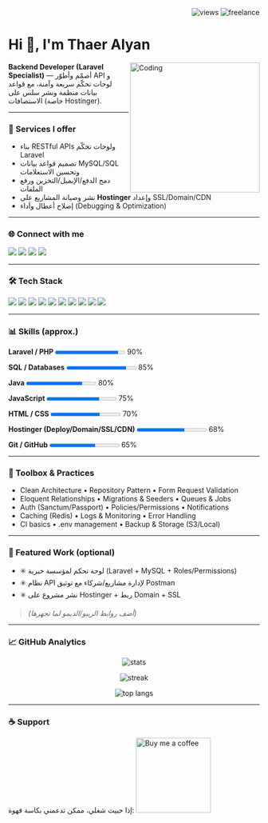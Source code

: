 <!-- Visitor badge + Open to work -->
<p align="right">
  <img src="https://komarev.com/ghpvc/?username=YOUR_USERNAME&label=Profile%20views&style=flat" alt="views" />
  <img src="https://img.shields.io/badge/Open%20to%20Freelance-Yes-success" alt="freelance" />
</p>

# Hi 👋, I'm Thaer Alyan
<img align="right" alt="Coding" width="260" src="https://camo.githubusercontent.com/9939f57a40461f1f7d5ee9c81e8f4634eb6a9339f5a3ced15f2ce471bb18b49b/68747470733a2f2f6d656469612e67697068792e636f6d2f6d656469612f4d3967624264396e6244724f5475314d71782f67697068792e676966" />

**Backend Developer (Laravel Specialist)** — أصمّم وأطوّر API و لوحات تحكّم سريعة وآمنة، مع قواعد بيانات منظمة ونشر سلس على الاستضافات (خاصة Hostinger).

---

### 🌟 Services I offer
- بناء RESTful APIs ولوحات تحكّم Laravel
- تصميم قواعد بيانات MySQL/SQL وتحسين الاستعلامات
- دمج الدفع/الإيميل/التخزين ورفع الملفات
- نشر وصيانة المشاريع على **Hostinger** وإعداد SSL/Domain/CDN
- إصلاح أعطال وأداء (Debugging & Optimization)

---

### 🌐 Connect with me
<p>
  <a href="mailto:thaeralyan726@gmail.com"><img src="https://img.shields.io/badge/Email-D14836?logo=gmail&logoColor=white" /></a>
  <a href="https://www.instagram.com/thaer_alyan?igsh=MXd6bGFpdHEwd2pyag=="><img src="https://img.shields.io/badge/Instagram-E4405F?logo=instagram&logoColor=white" /></a>
  <a href="https://www.linkedin.com/in/thaer-alyan-51b95727b?utm_source=share&utm_campaign=share_via&utm_content=profile&utm_medium=android_app"><img src="https://img.shields.io/badge/LinkedIn-0077B5?logo=linkedin&logoColor=white" /></a>
  <a href="https://www.facebook.com/share/174wNrRQm8/"><img src="https://img.shields.io/badge/Facebook-1877F2?logo=facebook&logoColor=white" /></a>
</p>

---

### 🛠️ Tech Stack
<p>
  <img src="https://img.shields.io/badge/Laravel-FF2D20?logo=laravel&logoColor=white" />
  <img src="https://img.shields.io/badge/PHP-777BB4?logo=php&logoColor=white" />
  <img src="https://img.shields.io/badge/MySQL-4479A1?logo=mysql&logoColor=white" />
  <img src="https://img.shields.io/badge/Java-007396?logo=java&logoColor=white" />
  <img src="https://img.shields.io/badge/JavaScript-F7DF1E?logo=javascript&logoColor=black" />
  <img src="https://img.shields.io/badge/HTML5-E34F26?logo=html5&logoColor=white" />
  <img src="https://img.shields.io/badge/CSS3-1572B6?logo=css3&logoColor=white" />
  <img src="https://img.shields.io/badge/Git-F05032?logo=git&logoColor=white" />
  <img src="https://img.shields.io/badge/GitHub-181717?logo=github&logoColor=white" />
  <img src="https://img.shields.io/badge/Hostinger-6747C7?logo=hostinger&logoColor=white" />
</p>

---

### 📊 Skills (approx.)
<!-- استخدم progress bars لعرض قوة المهارة -->
<div>

**Laravel / PHP**
<progress value="90" max="100">90%</progress> 90%

**SQL / Databases**
<progress value="85" max="100">85%</progress> 85%

**Java**
<progress value="80" max="100">80%</progress> 80%

**JavaScript**
<progress value="75" max="100">75%</progress> 75%

**HTML / CSS**
<progress value="70" max="100">70%</progress> 70%

**Hostinger (Deploy/Domain/SSL/CDN)**
<progress value="68" max="100">68%</progress> 68%

**Git / GitHub**
<progress value="65" max="100">65%</progress> 65%
</div>

---

### 🧰 Toolbox & Practices
- Clean Architecture • Repository Pattern • Form Request Validation  
- Eloquent Relationships • Migrations & Seeders • Queues & Jobs  
- Auth (Sanctum/Passport) • Policies/Permissions • Notifications  
- Caching (Redis) • Logs & Monitoring • Error Handling  
- CI basics • .env management • Backup & Storage (S3/Local)

---

### 🚀 Featured Work (optional)
- ✳️ لوحة تحكم لمؤسسة خيرية (Laravel + MySQL + Roles/Permissions)  
- ✳️ نظام API لإدارة مشاريع/شركاء مع توثيق Postman  
- ✳️ نشر مشروع على Hostinger + ربط Domain + SSL

> *(أضف روابط الريبو/الديمو لما تجهزها)*

---

### 📈 GitHub Analytics
<p align="center">
  <img src="https://github-readme-stats.vercel.app/api?username=YOUR_USERNAME&show_icons=true&theme=gotham" alt="stats" />
</p>
<p align="center">
  <img src="https://streak-stats.demolab.com?user=YOUR_USERNAME&theme=gotham" alt="streak" />
</p>
<p align="center">
  <img src="https://github-readme-stats.vercel.app/api/top-langs/?username=YOUR_USERNAME&layout=compact&theme=gotham" alt="top langs" />
</p>

---

### ☕ Support
إذا حبيت شغلي، ممكن تدعمني بكاسة قهوة:
<a href="https://www.buymeacoffee.com/" target="_blank">
  <img src="https://cdn.buymeacoffee.com/buttons/v2/default-red.png" width="150" alt="Buy me a coffee" />
</a>
